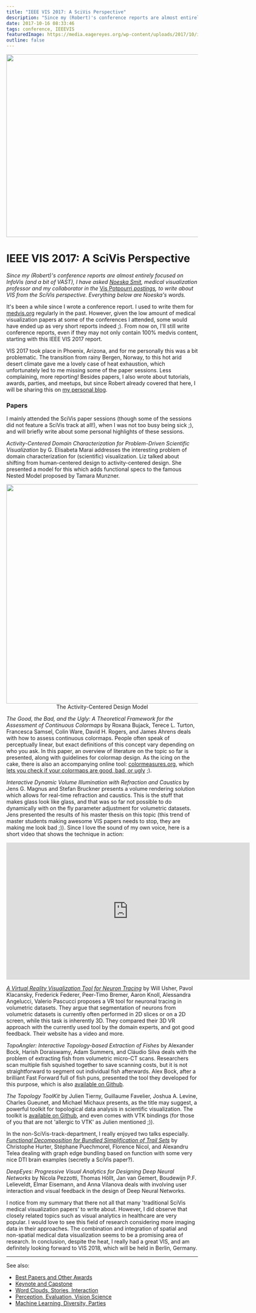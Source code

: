 ```yaml
---
title: "IEEE VIS 2017: A SciVis Perspective"
description: "Since my (Robert)'s conference reports are almost entirely focused on InfoVis (and a bit of VAST), I have asked Noeska Smit, medical visualization professor and my collaborator in the Vis Potpourri postings, to write about VIS from the SciVis perspective. Everything below are Noeska's words."
date: 2017-10-16 08:33:46
tags: conference, IEEEVIS
featuredImage: https://media.eagereyes.org/wp-content/uploads/2017/10/image001.jpg
outline: false
---
```


<p align="center"><img src="https://media.eagereyes.org/wp-content/uploads/2017/10/image001.jpg" width="720" height="480" /></p>

# IEEE VIS 2017: A SciVis Perspective

<em>Since my (Robert)'s conference reports are almost entirely focused on InfoVis (and a bit of VAST), I have asked <a href="http://noeskasmit.com">Noeska Smit</a>, medical visualization professor and my collaborator in the </em><a href="/section/vis-potpourri">Vis Potpourri</a><em><a href="/section/vis-potpourri"> postings</a>, to write about VIS from the SciVis perspective. Everything below are Noeska's words.</em>

It's been a while since I wrote a conference report. I used to write them for <a href="http://www.medvis.org">medvis.org</a> regularly in the past. However, given the low amount of medical visualization papers at some of the conferences I attended, some would have ended up as very short reports indeed ;). From now on, I'll still write conference reports, even if they may not only contain 100% medvis content, starting with this IEEE VIS 2017 report.

VIS 2017 took place in Phoenix, Arizona, and for me personally this was a bit problematic. The transition from rainy Bergen, Norway, to this hot arid desert climate gave me a lovely case of heat exhaustion, which unfortunately led to me missing some of the paper sessions. Less complaining, more reporting! Besides papers, I also wrote about tutorials, awards, parties, and meetups, but since Robert already covered that here, I will be sharing this on <a href="http://noeskasmit.com/">my personal blog</a>.

<h3>Papers</h3>

I mainly attended the SciVis paper sessions (though some of the sessions did not feature a SciVis track at all!), when I was not too busy being sick ;), and will briefly write about some personal highlights of these sessions.

<em>Activity-Centered Domain Characterization for Problem-Driven Scientific Visualization</em> by G. Elisabeta Marai addresses the interesting problem of domain characterization for (scientific) visualization. Liz talked about shifting from human-centered design to activity-centered design. She presented a model for this which adds functional specs to the famous Nested Model proposed by Tamara Munzner.

<p align="center"><img src="https://pbs.twimg.com/media/DLPiVxkXUAEiDnX.jpg:large" alt="" width="1024" height="576" />The Activity-Centered Design Model</p>

<em>The Good, the Bad, and the Ugly: A Theoretical Framework for the Assessment of Continuous Colormaps</em> by Roxana Bujack, Terece L. Turton, Francesca Samsel, Colin Ware, David H. Rogers, and James Ahrens deals with how to assess continuous colormaps. People often speak of perceptually linear, but exact definitions of this concept vary depending on who you ask. In this paper, an overview of literature on the topic so far is presented, along with guidelines for colormap design. As the icing on the cake, there is also an accompanying online tool: <a href="http://colormeasures.org/">colormeasures.org</a>, which [lets you check if your colormaps are good, bad, or ugly](https://twitter.com/_Noeska_/status/915330652588740608) ;).

<em>Interactive Dynamic Volume Illumination with Refraction and Caustics</em> by Jens G. Magnus and Stefan Bruckner presents a volume rendering solution which allows for real-time refraction and caustics. This is the stuff that makes glass look like glass, and that was so far not possible to do dynamically with on the fly parameter adjustment for volumetric datasets. Jens presented the results of his master thesis on this topic (this trend of master students making awesome VIS papers needs to stop, they are making me look bad ;)). Since I love the sound of my own voice, here is a short video that shows the technique in action:

<iframe src="https://player.vimeo.com/video/230835804?h=404f66d50a" width="640" height="360" frameborder="0" allow="autoplay; fullscreen; picture-in-picture" allowfullscreen></iframe>
<p></p>

<em><a href="http://www.willusher.io/publications#vrnt">A Virtual Reality Visualization Tool for Neuron Tracing</a></em> by Will Usher, Pavol Klacansky, Frederick Federer, Peer-Timo Bremer, Aaron Knoll, Alessandra Angelucci, Valerio Pascucci proposes a VR tool for neuronal tracing in volumetric datasets. They argue that segmentation of neurons from volumetric datasets is currently often performed in 2D slices or on a 2D screen, while this task is inherently 3D. They compared their 3D VR approach with the currently used tool by the domain experts, and got good feedback. Their website has a video and more.

<em>TopoAngler: Interactive Topology-based Extraction of Fishes</em> by Alexander Bock, Harish Doraiswamy, Adam Summers, and Cláudio Silva deals with the problem of extracting fish from volumetric micro-CT scans. Researchers scan multiple fish squished together to save scanning costs, but it is not straightforward to segment out individual fish afterwards. Alex Bock, after a brilliant Fast Forward full of fish puns, presented the tool they developed for this purpose, which is also <a href="https://github.com/ViDA-NYU/Segmentangling">available on Github</a>.

<em>The Topology ToolKit</em> by Julien Tierny, Guillaume Favelier, Joshua A. Levine, Charles Gueunet, and Michael Michaux presents, as the title may suggest, a powerful toolkit for topological data analysis in scientific visualization. The toolkit is <a href="https://topology-tool-kit.github.io/">available on Github</a>, and even comes with VTK bindings (for those of you that are not 'allergic to VTK' as Julien mentioned ;)).

In the non-SciVis-track-department, I really enjoyed two talks especially. <em>[Functional Decomposition for Bundled Simplification of Trail Sets](https://twitter.com/TofHurter/status/906807500560850944
)</em> by Christophe Hurter, Stéphane Puechmorel, Florence Nicol, and Alexandru Telea dealing with graph edge bundling based on function with some very nice DTI brain examples (secretly a SciVis paper?).

<em>DeepEyes: Progressive Visual Analytics for Designing Deep Neural Networks</em> by Nicola Pezzotti, Thomas Höllt, Jan van Gemert, Boudewijn P.F. Lelieveldt, Elmar Eisemann, and Anna Vilanova deals with involving user interaction and visual feedback in the design of Deep Neural Networks.

I notice from my summary that there not all that many 'traditional SciVis medical visualization papers' to write about. However, I did observe that closely related topics such as visual analytics in healthcare are very popular. I would love to see this field of research considering more imaging data in their approaches. The combination and integration of spatial and non-spatial medical data visualization seems to be a promising area of research. In conclusion, despite the heat, I really had a great VIS, and am definitely looking forward to VIS 2018, which will be held in Berlin, Germany.

<hr />

See also:

<ul>
    <li><a href="/blog/2017/ieee-vis-2017-best-papers-keynote-capstone">Best Papers and Other Awards</a></li>
    <li><a href="/blog/2017/ieee-vis-2017-keynote-and-capstone">Keynote and Capstone</a></li>
    <li><a href="/blog/2017/ieee-vis-2017-word-clouds-sparklines-stories-interaction">Word Clouds, Stories, Interaction</a></li>
    <li><a href="/blog/2017/ieee-vis-2017-perception-evaluation-vision">Perception, Evaluation, Vision Science</a></li>
    <li><a href="/blog/2017/ieee-vis-2017-machine-learning-diversity-parties">Machine Learning, Diversity, Parties</a></li>
</ul>


<PostedBy />


